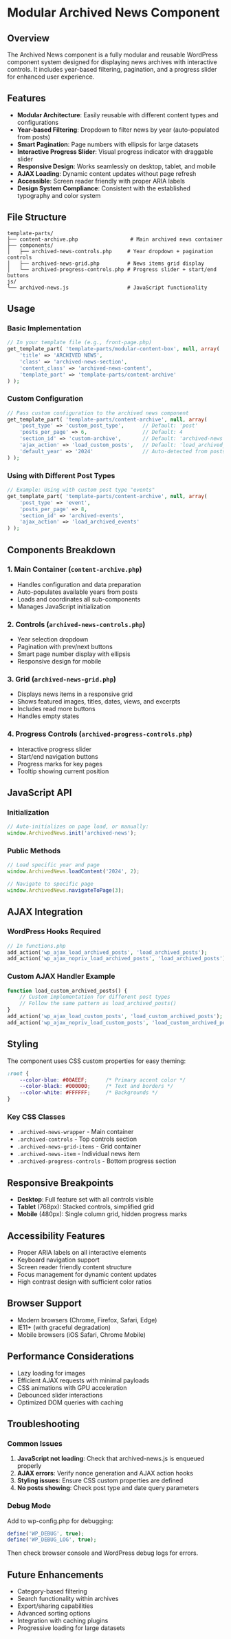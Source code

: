 # Modular Archived News Component

## Overview

The Archived News component is a fully modular and reusable WordPress component system designed for displaying news archives with interactive controls. It includes year-based filtering, pagination, and a progress slider for enhanced user experience.

## Features

- **Modular Architecture**: Easily reusable with different content types and configurations
- **Year-based Filtering**: Dropdown to filter news by year (auto-populated from posts)
- **Smart Pagination**: Page numbers with ellipsis for large datasets
- **Interactive Progress Slider**: Visual progress indicator with draggable slider
- **Responsive Design**: Works seamlessly on desktop, tablet, and mobile
- **AJAX Loading**: Dynamic content updates without page refresh
- **Accessible**: Screen reader friendly with proper ARIA labels
- **Design System Compliance**: Consistent with the established typography and color system

## File Structure

```
template-parts/
├── content-archive.php                 # Main archived news container
├── components/
│   ├── archived-news-controls.php     # Year dropdown + pagination controls
│   ├── archived-news-grid.php         # News items grid display
│   └── archived-progress-controls.php # Progress slider + start/end buttons
js/
└── archived-news.js                   # JavaScript functionality
```

## Usage

### Basic Implementation

```php
// In your template file (e.g., front-page.php)
get_template_part( 'template-parts/modular-content-box', null, array(
    'title' => 'ARCHIVED NEWS',
    'class' => 'archived-news-section',
    'content_class' => 'archived-news-content',
    'template_part' => 'template-parts/content-archive'
) );
```

### Custom Configuration

```php
// Pass custom configuration to the archived news component
get_template_part( 'template-parts/content-archive', null, array(
    'post_type' => 'custom_post_type',      // Default: 'post'
    'posts_per_page' => 6,                  // Default: 4
    'section_id' => 'custom-archive',       // Default: 'archived-news'
    'ajax_action' => 'load_custom_posts',   // Default: 'load_archived_posts'
    'default_year' => '2024'                // Auto-detected from posts
) );
```

### Using with Different Post Types

```php
// Example: Using with custom post type "events"
get_template_part( 'template-parts/content-archive', null, array(
    'post_type' => 'event',
    'posts_per_page' => 8,
    'section_id' => 'archived-events',
    'ajax_action' => 'load_archived_events'
) );
```

## Components Breakdown

### 1. Main Container (`content-archive.php`)
- Handles configuration and data preparation
- Auto-populates available years from posts
- Loads and coordinates all sub-components
- Manages JavaScript initialization

### 2. Controls (`archived-news-controls.php`)
- Year selection dropdown
- Pagination with prev/next buttons
- Smart page number display with ellipsis
- Responsive design for mobile

### 3. Grid (`archived-news-grid.php`)
- Displays news items in a responsive grid
- Shows featured images, titles, dates, views, and excerpts
- Includes read more buttons
- Handles empty states

### 4. Progress Controls (`archived-progress-controls.php`)
- Interactive progress slider
- Start/end navigation buttons
- Progress marks for key pages
- Tooltip showing current position

## JavaScript API

### Initialization
```javascript
// Auto-initializes on page load, or manually:
window.ArchivedNews.init('archived-news');
```

### Public Methods
```javascript
// Load specific year and page
window.ArchivedNews.loadContent('2024', 2);

// Navigate to specific page
window.ArchivedNews.navigateToPage(3);
```

## AJAX Integration

### WordPress Hooks Required

```php
// In functions.php
add_action('wp_ajax_load_archived_posts', 'load_archived_posts');
add_action('wp_ajax_nopriv_load_archived_posts', 'load_archived_posts');
```

### Custom AJAX Handler Example

```php
function load_custom_archived_posts() {
    // Custom implementation for different post types
    // Follow the same pattern as load_archived_posts()
}
add_action('wp_ajax_load_custom_posts', 'load_custom_archived_posts');
add_action('wp_ajax_nopriv_load_custom_posts', 'load_custom_archived_posts');
```

## Styling

The component uses CSS custom properties for easy theming:

```css
:root {
    --color-blue: #00AEEF;      /* Primary accent color */
    --color-black: #000000;     /* Text and borders */
    --color-white: #FFFFFF;     /* Backgrounds */
}
```

### Key CSS Classes

- `.archived-news-wrapper` - Main container
- `.archived-controls` - Top controls section
- `.archived-news-grid-items` - Grid container
- `.archived-news-item` - Individual news item
- `.archived-progress-controls` - Bottom progress section

## Responsive Breakpoints

- **Desktop**: Full feature set with all controls visible
- **Tablet** (768px): Stacked controls, simplified grid
- **Mobile** (480px): Single column grid, hidden progress marks

## Accessibility Features

- Proper ARIA labels on all interactive elements
- Keyboard navigation support
- Screen reader friendly content structure
- Focus management for dynamic content updates
- High contrast design with sufficient color ratios

## Browser Support

- Modern browsers (Chrome, Firefox, Safari, Edge)
- IE11+ (with graceful degradation)
- Mobile browsers (iOS Safari, Chrome Mobile)

## Performance Considerations

- Lazy loading for images
- Efficient AJAX requests with minimal payloads
- CSS animations with GPU acceleration
- Debounced slider interactions
- Optimized DOM queries with caching

## Troubleshooting

### Common Issues

1. **JavaScript not loading**: Check that archived-news.js is enqueued properly
2. **AJAX errors**: Verify nonce generation and AJAX action hooks
3. **Styling issues**: Ensure CSS custom properties are defined
4. **No posts showing**: Check post type and date query parameters

### Debug Mode

Add to wp-config.php for debugging:
```php
define('WP_DEBUG', true);
define('WP_DEBUG_LOG', true);
```

Then check browser console and WordPress debug logs for errors.

## Future Enhancements

- Category-based filtering
- Search functionality within archives
- Export/sharing capabilities
- Advanced sorting options
- Integration with caching plugins
- Progressive loading for large datasets
